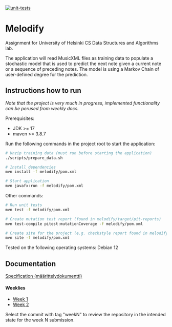 [![unit-tests](https://github.com/JHNUL/TiraLabra2023/actions/workflows/run_unit_tests.yaml/badge.svg)](https://github.com/JHNUL/TiraLabra2023/actions/workflows/run_unit_tests.yaml)

# Melodify

Assignment for University of Helsinki CS Data Structures and Algorithms lab.

The application will read MusicXML files as training data to populate a stochastic model that is used to predict the next note given a current note or a sequence of preceding notes. The model is using a Markov Chain of user-defined degree for the prediction.

## Instructions how to run

_Note that the project is very much in progress, implemented functionality can be perused from weekly docs._

Prerequisites:
- JDK >= 17
- maven >= 3.8.7


Run the following commands in the project root to start the application:
```sh
# Unzip training data (must run before starting the application)
./scripts/prepare_data.sh

# Install dependencies
mvn install -f melodify/pom.xml

# Start application
mvn javafx:run -f melodify/pom.xml
```

Other commands:
```sh
# Run unit tests
mvn test -f melodify/pom.xml

# Create mutation test report (found in melodify/target/pit-reports)
mvn test-compile pitest:mutationCoverage -f melodify/pom.xml

# Create site for the project (e.g. checkstyle report found in melodify/target/site)
mvn site -f melodify/pom.xml
```

Tested on the following operating systems: Debian 12

## Documentation

[Specification (määrittelydokumentti)](/docs/specifications.md)

#### Weeklies

- [Week 1](/docs/weeklies/week1.md)
- [Week 2](/docs/weeklies/week2.md)

Select the commit with tag "weekN" to review the repository in the intended state for the week N submission.
